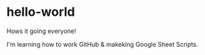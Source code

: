 # hello-world


Hows it going everyone!

I'm learning how to work GitHub & makeking Google Sheet Scripts.
